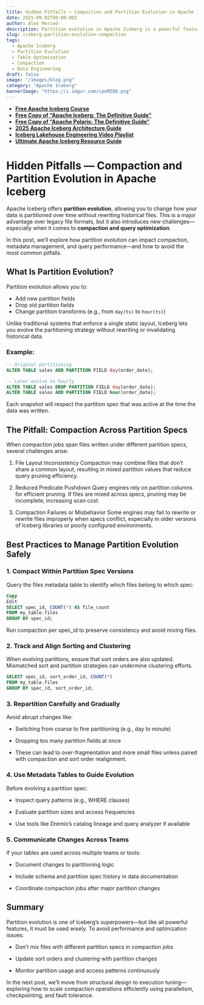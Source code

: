 ```yaml
---
title: Hidden Pitfalls — Compaction and Partition Evolution in Apache Iceberg
date: 2025-09-02T09:00:00Z
author: Alex Merced
description: Partition evolution in Apache Iceberg is a powerful feature, but if not managed carefully, it can introduce fragmentation and impact compaction performance. Learn how to handle it effectively.
slug: iceberg-partition-evolution-compaction
tags:
  - Apache Iceberg
  - Partition Evolution
  - Table Optimization
  - Compaction
  - Data Engineering
draft: false
image: "/images/blog.png"
category: "Apache Iceberg"
bannerImage: "https://i.imgur.com/cpoMZQ8.png"
---
```


- **[Free Apache Iceberg Course](https://hello.dremio.com/webcast-an-apache-iceberg-lakehouse-crash-course-reg.html?utm_source=ev_external_blog&utm_medium=influencer&utm_campaign=optimization_blogs&utm_content=alexmerced&utm_term=external_blog)**  
- **[Free Copy of “Apache Iceberg: The Definitive Guide”](https://hello.dremio.com/wp-apache-iceberg-the-definitive-guide-reg.html?utm_source=ev_external_blog&utm_medium=influencer&utm_campaign=optimization_blogs&utm_content=alexmerced&utm_term=external_blog)**  
- **[Free Copy of “Apache Polaris: The Definitive Guide”](https://hello.dremio.com/wp-apache-polaris-guide-reg.html?utm_source=ev_external_blog&utm_medium=influencer&utm_campaign=optimization_blogs&utm_content=alexmerced&utm_term=external_blog)**  
- **[2025 Apache Iceberg Architecture Guide](https://medium.com/data-engineering-with-dremio/2025-guide-to-architecting-an-iceberg-lakehouse-9b19ed42c9de)**  
- **[Iceberg Lakehouse Engineering Video Playlist](https://youtube.com/playlist?list=PLsLAVBjQJO0p0Yq1fLkoHvt2lEJj5pcYe&si=WTSnqjXZv6Glkc3y)**  
- **[Ultimate Apache Iceberg Resource Guide](https://medium.com/data-engineering-with-dremio/ultimate-directory-of-apache-iceberg-resources-e3e02efac62e)** 

# Hidden Pitfalls — Compaction and Partition Evolution in Apache Iceberg

Apache Iceberg offers **partition evolution**, allowing you to change how your data is partitioned over time without rewriting historical files. This is a major advantage over legacy file formats, but it also introduces new challenges—especially when it comes to **compaction and query optimization**.

In this post, we’ll explore how partition evolution can impact compaction, metadata management, and query performance—and how to avoid the most common pitfalls.

## What Is Partition Evolution?

Partition evolution allows you to:
- Add new partition fields
- Drop old partition fields
- Change partition transforms (e.g., from `day(ts)` to `hour(ts)`)

Unlike traditional systems that enforce a single static layout, Iceberg lets you evolve the partitioning strategy without rewriting or invalidating historical data.

### Example:

```sql
-- Original partitioning
ALTER TABLE sales ADD PARTITION FIELD day(order_date);

-- Later evolve to hourly
ALTER TABLE sales DROP PARTITION FIELD day(order_date);
ALTER TABLE sales ADD PARTITION FIELD hour(order_date);
```
Each snapshot will respect the partition spec that was active at the time the data was written.

## The Pitfall: Compaction Across Partition Specs
When compaction jobs span files written under different partition specs, several challenges arise:

1. File Layout Inconsistency
Compaction may combine files that don’t share a common layout, resulting in mixed partition values that reduce query pruning efficiency.

2. Reduced Predicate Pushdown
Query engines rely on partition columns for efficient pruning. If files are mixed across specs, pruning may be incomplete, increasing scan cost.

3. Compaction Failures or Misbehavior
Some engines may fail to rewrite or rewrite files improperly when specs conflict, especially in older versions of Iceberg libraries or poorly configured environments.

## Best Practices to Manage Partition Evolution Safely
### 1. Compact Within Partition Spec Versions
Query the files metadata table to identify which files belong to which spec:

```sql
Copy
Edit
SELECT spec_id, COUNT(*) AS file_count
FROM my_table.files
GROUP BY spec_id;
```
Run compaction per spec_id to preserve consistency and avoid mixing files.

### 2. Track and Align Sorting and Clustering
When evolving partitions, ensure that sort orders are also updated. Mismatched sort and partition strategies can undermine clustering efforts.

```sql
SELECT spec_id, sort_order_id, COUNT(*) 
FROM my_table.files 
GROUP BY spec_id, sort_order_id;
```

### 3. Repartition Carefully and Gradually
Avoid abrupt changes like:

- Switching from coarse to fine partitioning (e.g., day to minute)

- Dropping too many partition fields at once

- These can lead to over-fragmentation and more small files unless paired with compaction and sort order realignment.

### 4. Use Metadata Tables to Guide Evolution
Before evolving a partition spec:

- Inspect query patterns (e.g., WHERE clauses)

- Evaluate partition sizes and access frequencies

- Use tools like Dremio’s catalog lineage and query analyzer if available

### 5. Communicate Changes Across Teams
If your tables are used across multiple teams or tools:

- Document changes to partitioning logic

- Include schema and partition spec history in data documentation

- Coordinate compaction jobs after major partition changes

## Summary
Partition evolution is one of Iceberg’s superpowers—but like all powerful features, it must be used wisely. To avoid performance and optimization issues:

- Don’t mix files with different partition specs in compaction jobs

- Update sort orders and clustering with partition changes

- Monitor partition usage and access patterns continuously

In the next post, we’ll move from structural design to execution tuning—exploring how to scale compaction operations efficiently using parallelism, checkpointing, and fault tolerance.